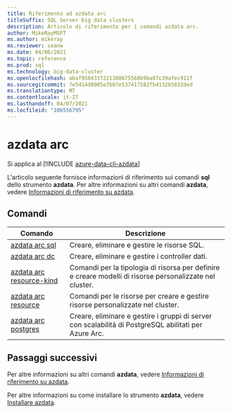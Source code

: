 ```yaml
---
title: Riferimento ad azdata arc
titleSuffix: SQL Server big data clusters
description: Articolo di riferimento per i comandi azdata arc.
author: MikeRayMSFT
ms.author: mikeray
ms.reviewer: seanw
ms.date: 04/06/2021
ms.topic: reference
ms.prod: sql
ms.technology: big-data-cluster
ms.openlocfilehash: abaf9584337221388675568b9ba07c39afec911f
ms.sourcegitcommit: 7e5414d8005e7b07e537417582fb4132b5832ded
ms.translationtype: MT
ms.contentlocale: it-IT
ms.lasthandoff: 04/07/2021
ms.locfileid: "106556795"
---
```

# <a name="azdata-arc"></a>azdata arc

Si applica al [!INCLUDE [azure-data-cli-azdata](../../includes/azure-data-cli-azdata.md)]

L'articolo seguente fornisce informazioni di riferimento sui comandi **sql** dello strumento **azdata**. Per altre informazioni su altri comandi **azdata**, vedere [Informazioni di riferimento su azdata](reference-azdata.md).

## <a name="commands"></a>Comandi

|Comando|Descrizione|
| --- | --- |
[azdata arc sql](reference-azdata-arc-sql.md) | Creare, eliminare e gestire le risorse SQL.
[azdata arc dc](reference-azdata-arc-dc.md) | Creare, eliminare e gestire i controller dati.
[azdata arc resource-kind](reference-azdata-arc-resource-kind.md) | Comandi per la tipologia di risorsa per definire e creare modelli di risorse personalizzate nel cluster.
[azdata arc resource](reference-azdata-arc-resource.md) | Comandi per le risorse per creare e gestire risorse personalizzate nel cluster.
[azdata arc postgres](reference-azdata-arc-postgres.md) | Creare, eliminare e gestire i gruppi di server con scalabilità di PostgreSQL abilitati per Azure Arc.

## <a name="next-steps"></a>Passaggi successivi

Per altre informazioni su altri comandi **azdata**, vedere [Informazioni di riferimento su azdata](reference-azdata.md). 

Per altre informazioni su come installare lo strumento **azdata**, vedere [Installare azdata](..\install\deploy-install-azdata.md).

